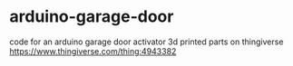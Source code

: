 # arduino-garage-door
code for an arduino garage door activator
3d printed parts on thingiverse https://www.thingiverse.com/thing:4943382
